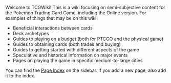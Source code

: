Welcome to TCGWiki! This is a wiki focusing on semi-subjective content for the Pokemon Trading Card Game, including the Online version. For examples of things that may be on this wiki:

* Beneficial interactions between cards
* Deck archetypes
* Guides to playing on a budget (both for PTCGO and the physical game)
* Guides to obtaining cards (both trades and buying)
* Guides to getting started with different aspects of the game
* Speculative and historical information on major events
* Pages on playing the game in specific medium-to-large cities

You can find the [Page Index](/wiki/page-index.md) on the sidebar. If you add a new page, also add it to the index.
